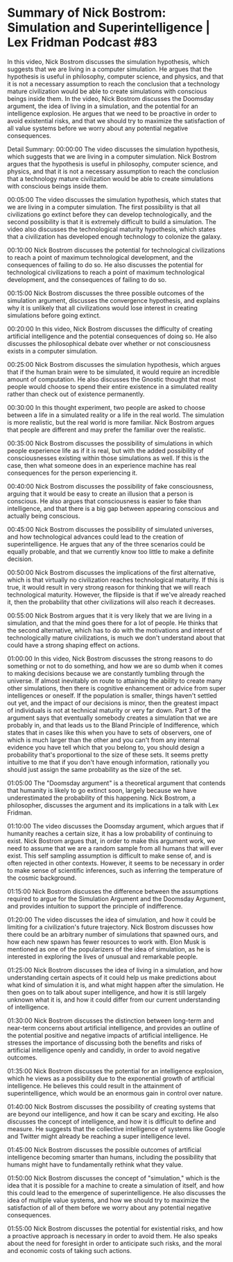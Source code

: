 # Summary of Nick Bostrom: Simulation and Superintelligence | Lex Fridman Podcast #83

In this video, Nick Bostrom discusses the simulation hypothesis, which suggests that we are living in a computer simulation. He argues that the hypothesis is useful in philosophy, computer science, and physics, and that it is not a necessary assumption to reach the conclusion that a technology mature civilization would be able to create simulations with conscious beings inside them.
In the video, Nick Bostrom discusses the Doomsday argument, the idea of living in a simulation, and the potential for an intelligence explosion. He argues that we need to be proactive in order to avoid existential risks, and that we should try to maximize the satisfaction of all value systems before we worry about any potential negative consequences.

Detail Summary: 
00:00:00
The video discusses the simulation hypothesis, which suggests that we are living in a computer simulation. Nick Bostrom argues that the hypothesis is useful in philosophy, computer science, and physics, and that it is not a necessary assumption to reach the conclusion that a technology mature civilization would be able to create simulations with conscious beings inside them.

00:05:00
The video discusses the simulation hypothesis, which states that we are living in a computer simulation. The first possibility is that all civilizations go extinct before they can develop technologically, and the second possibility is that it is extremely difficult to build a simulation. The video also discusses the technological maturity hypothesis, which states that a civilization has developed enough technology to colonize the galaxy.

00:10:00
Nick Bostrom discusses the potential for technological civilizations to reach a point of maximum technological development, and the consequences of failing to do so. He also discusses the potential for technological civilizations to reach a point of maximum technological development, and the consequences of failing to do so.

00:15:00
Nick Bostrom discusses the three possible outcomes of the simulation argument, discusses the convergence hypothesis, and explains why it is unlikely that all civilizations would lose interest in creating simulations before going extinct.

00:20:00
In this video, Nick Bostrom discusses the difficulty of creating artificial intelligence and the potential consequences of doing so. He also discusses the philosophical debate over whether or not consciousness exists in a computer simulation.

00:25:00
Nick Bostrom discusses the simulation hypothesis, which argues that if the human brain were to be simulated, it would require an incredible amount of computation. He also discusses the Gnostic thought that most people would choose to spend their entire existence in a simulated reality rather than check out of existence permanently.

00:30:00
In this thought experiment, two people are asked to choose between a life in a simulated reality or a life in the real world. The simulation is more realistic, but the real world is more familiar. Nick Bostrom argues that people are different and may prefer the familiar over the realistic.

00:35:00
Nick Bostrom discusses the possibility of simulations in which people experience life as if it is real, but with the added possibility of consciousnesses existing within those simulations as well. If this is the case, then what someone does in an experience machine has real consequences for the person experiencing it.

00:40:00
Nick Bostrom discusses the possibility of fake consciousness, arguing that it would be easy to create an illusion that a person is conscious. He also argues that consciousness is easier to fake than intelligence, and that there is a big gap between appearing conscious and actually being conscious.

00:45:00
Nick Bostrom discusses the possibility of simulated universes, and how technological advances could lead to the creation of superintelligence. He argues that any of the three scenarios could be equally probable, and that we currently know too little to make a definite decision.

00:50:00
Nick Bostrom discusses the implications of the first alternative, which is that virtually no civilization reaches technological maturity. If this is true, it would result in very strong reason for thinking that we will reach technological maturity. However, the flipside is that if we've already reached it, then the probability that other civilizations will also reach it decreases.

00:55:00
Nick Bostrom argues that it is very likely that we are living in a simulation, and that the mind goes there for a lot of people. He thinks that the second alternative, which has to do with the motivations and interest of technologically mature civilizations, is much we don't understand about that could have a strong shaping effect on actions.

01:00:00
In this video, Nick Bostrom discusses the strong reasons to do something or not to do something, and how we are so dumb when it comes to making decisions because we are constantly tumbling through the universe. If almost inevitably on route to attaining the ability to create many other simulations, then there is cognitive enhancement or advice from super intelligences or oneself. If the population is smaller, things haven't settled out yet, and the impact of our decisions is minor, then the greatest impact of individuals is not at technical maturity or very far down. Part 3 of the argument says that eventually somebody creates a simulation that we are probably in, and that leads us to the Bland Principle of Indifference, which states that in cases like this when you have to sets of observers, one of which is much larger than the other and you can't from any internal evidence you have tell which that you belong to, you should design a probability that's proportional to the size of these sets. It seems pretty intuitive to me that if you don't have enough information, rationally you should just assign the same probability as the size of the set.

01:05:00
The "Doomsday argument" is a theoretical argument that contends that humanity is likely to go extinct soon, largely because we have underestimated the probability of this happening. Nick Bostrom, a philosopher, discusses the argument and its implications in a talk with Lex Fridman.

01:10:00
The video discusses the Doomsday argument, which argues that if humanity reaches a certain size, it has a low probability of continuing to exist. Nick Bostrom argues that, in order to make this argument work, we need to assume that we are a random sample from all humans that will ever exist. This self sampling assumption is difficult to make sense of, and is often rejected in other contexts. However, it seems to be necessary in order to make sense of scientific inferences, such as inferring the temperature of the cosmic background.

01:15:00
Nick Bostrom discusses the difference between the assumptions required to argue for the Simulation Argument and the Doomsday Argument, and provides intuition to support the principle of indifference.

01:20:00
The video discusses the idea of simulation, and how it could be limiting for a civilization's future trajectory. Nick Bostrom discusses how there could be an arbitrary number of simulations that spawned ours, and how each new spawn has fewer resources to work with. Elon Musk is mentioned as one of the popularizers of the idea of simulation, as he is interested in exploring the lives of unusual and remarkable people.

01:25:00
Nick Bostrom discusses the idea of living in a simulation, and how understanding certain aspects of it could help us make predictions about what kind of simulation it is, and what might happen after the simulation. He then goes on to talk about super intelligence, and how it is still largely unknown what it is, and how it could differ from our current understanding of intelligence.

01:30:00
Nick Bostrom discusses the distinction between long-term and near-term concerns about artificial intelligence, and provides an outline of the potential positive and negative impacts of artificial intelligence. He stresses the importance of discussing both the benefits and risks of artificial intelligence openly and candidly, in order to avoid negative outcomes.

01:35:00
Nick Bostrom discusses the potential for an intelligence explosion, which he views as a possibility due to the exponential growth of artificial intelligence. He believes this could result in the attainment of superintelligence, which would be an enormous gain in control over nature.

01:40:00
Nick Bostrom discusses the possibility of creating systems that are beyond our intelligence, and how it can be scary and exciting. He also discusses the concept of intelligence, and how it is difficult to define and measure. He suggests that the collective intelligence of systems like Google and Twitter might already be reaching a super intelligence level.

01:45:00
Nick Bostrom discusses the possible outcomes of artificial intelligence becoming smarter than humans, including the possibility that humans might have to fundamentally rethink what they value.

01:50:00
Nick Bostrom discusses the concept of "simulation," which is the idea that it is possible for a machine to create a simulation of itself, and how this could lead to the emergence of superintelligence. He also discusses the idea of multiple value systems, and how we should try to maximize the satisfaction of all of them before we worry about any potential negative consequences.

01:55:00
Nick Bostrom discusses the potential for existential risks, and how a proactive approach is necessary in order to avoid them. He also speaks about the need for foresight in order to anticipate such risks, and the moral and economic costs of taking such actions.

